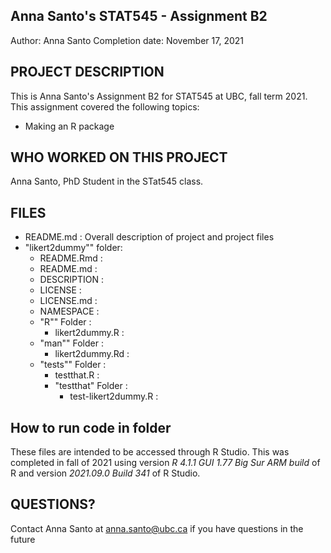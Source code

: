 ## Anna Santo's STAT545 - Assignment B2
Author: Anna Santo
Completion date: November 17, 2021

## PROJECT DESCRIPTION
This is Anna Santo's Assignment B2 for STAT545 at UBC, fall term 2021. This assignment covered the following topics:
- Making an R package

## WHO WORKED ON THIS PROJECT
Anna Santo, PhD Student in the STat545 class.
 
## FILES
- README.md : Overall description of project and project files
- "likert2dummy"" folder:
  + README.Rmd :
  + README.md :
  + DESCRIPTION :
  + LICENSE :
  + LICENSE.md :
  + NAMESPACE :
  + "R"" Folder :
      - likert2dummy.R :
  + "man"" Folder :
      - likert2dummy.Rd :
  + "tests"" Folder :
      - testthat.R :
      - "testthat" Folder :
          + test-likert2dummy.R : 


## How to run code in folder

These files are intended to be accessed through R Studio. This was completed in fall of 2021 using version *R 4.1.1 GUI 1.77 Big Sur ARM build* of R and version *2021.09.0 Build 341* of R Studio.

## QUESTIONS?
Contact Anna Santo at anna.santo@ubc.ca if you have questions in the future


